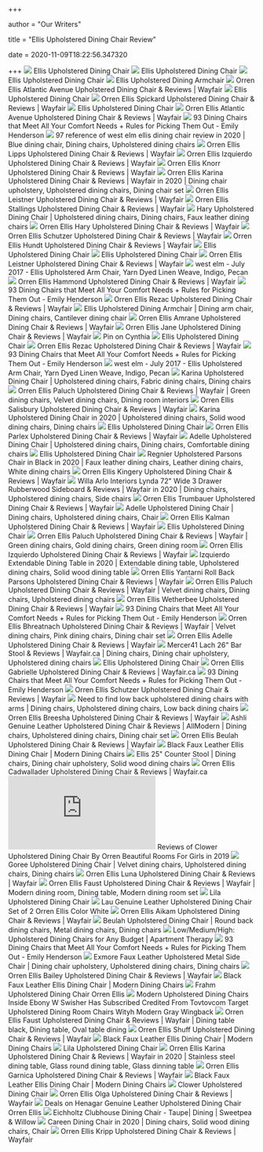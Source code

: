 +++
        
author = "Our Writers"
        
title = "Ellis Upholstered Dining Chair Review"
        
date = 2020-11-09T18:22:56.347320
        
+++
[ ![](https://assets.weimgs.com/weimgs/ab/images/wcm/products/202040/0273/ellis-upholstered-dining-chair-c.jpg)](https://assets.weimgs.com/weimgs/ab/images/wcm/products/202040/0273/ellis-upholstered-dining-chair-c.jpg) Ellis Upholstered Dining Chair
[ ![](https://assets.weimgs.com/weimgs/ab/images/wcm/products/202040/0120/ellis-upholstered-dining-chair-c.jpg)](https://assets.weimgs.com/weimgs/ab/images/wcm/products/202040/0120/ellis-upholstered-dining-chair-c.jpg) Ellis Upholstered Dining Chair
[ ![](https://assets.weimgs.com/weimgs/ab/images/wcm/products/202040/0165/ellis-upholstered-dining-chair-c.jpg)](https://assets.weimgs.com/weimgs/ab/images/wcm/products/202040/0165/ellis-upholstered-dining-chair-c.jpg) Ellis Upholstered Dining Chair
[ ![](https://assets.weimgs.com/weimgs/rk/images/wcm/products/202040/0076/ellis-upholstered-dining-armchair-o.jpg)](https://assets.weimgs.com/weimgs/rk/images/wcm/products/202040/0076/ellis-upholstered-dining-armchair-o.jpg) Ellis Upholstered Dining Armchair
[ ![](https://secure.img1-fg.wfcdn.com/im/76370387/resize-h800-w800%5Ecompr-r85/7907/79071181/Atlantic+Avenue+Upholstered+Dining+Chair.jpg)](https://secure.img1-fg.wfcdn.com/im/76370387/resize-h800-w800%5Ecompr-r85/7907/79071181/Atlantic+Avenue+Upholstered+Dining+Chair.jpg) Orren Ellis Atlantic Avenue Upholstered Dining Chair & Reviews | Wayfair
[ ![](https://assets.weimgs.com/weimgs/ab/images/wcm/products/202040/0189/box-frame-dining-table-1-c.jpg)](https://assets.weimgs.com/weimgs/ab/images/wcm/products/202040/0189/box-frame-dining-table-1-c.jpg) Ellis Upholstered Dining Chair
[ ![](https://secure.img1-fg.wfcdn.com/im/31461457/resize-h800-w800%5Ecompr-r85/1208/120891799/Spickard+Upholstered+Dining+Chair.jpg)](https://secure.img1-fg.wfcdn.com/im/31461457/resize-h800-w800%5Ecompr-r85/1208/120891799/Spickard+Upholstered+Dining+Chair.jpg) Orren Ellis Spickard Upholstered Dining Chair & Reviews | Wayfair
[ ![](https://assets.weimgs.com/weimgs/ab/images/wcm/products/202040/0276/ellis-upholstered-dining-chair-c.jpg)](https://assets.weimgs.com/weimgs/ab/images/wcm/products/202040/0276/ellis-upholstered-dining-chair-c.jpg) Ellis Upholstered Dining Chair
[ ![](https://secure.img1-fg.wfcdn.com/im/75894998/resize-h800-w800%5Ecompr-r85/9089/90891772/Atlantic+Avenue+Upholstered+Dining+Chair.jpg)](https://secure.img1-fg.wfcdn.com/im/75894998/resize-h800-w800%5Ecompr-r85/9089/90891772/Atlantic+Avenue+Upholstered+Dining+Chair.jpg) Orren Ellis Atlantic Avenue Upholstered Dining Chair & Reviews | Wayfair
[ ![](https://stylebyemilyhenderson.com/wp-content/uploads/2020/07/Emily-Henderson_2020_Comfortable-Dining-Chair_Opener.jpg)](https://stylebyemilyhenderson.com/wp-content/uploads/2020/07/Emily-Henderson_2020_Comfortable-Dining-Chair_Opener.jpg) 93 Dining Chairs that Meet All Your Comfort Needs + Rules for Picking Them  Out - Emily Henderson
[ ![](https://i.pinimg.com/originals/4e/aa/a9/4eaaa9442de92653522de197e37dbb1f.jpg)](https://i.pinimg.com/originals/4e/aa/a9/4eaaa9442de92653522de197e37dbb1f.jpg) 97 reference of west elm ellis dining chair review in 2020 | Blue dining  chair, Dining chairs, Upholstered dining chairs
[ ![](https://secure.img1-fg.wfcdn.com/im/96907513/resize-h800-w800%5Ecompr-r85/6690/66900076/Lipps+Upholstered+Dining+Chair.jpg)](https://secure.img1-fg.wfcdn.com/im/96907513/resize-h800-w800%5Ecompr-r85/6690/66900076/Lipps+Upholstered+Dining+Chair.jpg) Orren Ellis Lipps Upholstered Dining Chair & Reviews | Wayfair
[ ![](https://secure.img1-fg.wfcdn.com/im/85197994/resize-h800-w800%5Ecompr-r85/1186/118634594/Izquierdo+Upholstered+Dining+Chair.jpg)](https://secure.img1-fg.wfcdn.com/im/85197994/resize-h800-w800%5Ecompr-r85/1186/118634594/Izquierdo+Upholstered+Dining+Chair.jpg) Orren Ellis Izquierdo Upholstered Dining Chair & Reviews | Wayfair
[ ![](https://secure.img1-fg.wfcdn.com/im/40624229/resize-h800-w800%5Ecompr-r85/1207/120765465/Knorr+Upholstered+Dining+Chair.jpg)](https://secure.img1-fg.wfcdn.com/im/40624229/resize-h800-w800%5Ecompr-r85/1207/120765465/Knorr+Upholstered+Dining+Chair.jpg) Orren Ellis Knorr Upholstered Dining Chair & Reviews | Wayfair
[ ![](https://i.pinimg.com/originals/28/48/5f/28485f263f4b8f0d85cdd6bab790d4e8.jpg)](https://i.pinimg.com/originals/28/48/5f/28485f263f4b8f0d85cdd6bab790d4e8.jpg) Orren Ellis Karina Upholstered Dining Chair & Reviews | Wayfair in 2020 | Dining  chair upholstery, Upholstered dining chairs, Dining chair set
[ ![](https://secure.img1-fg.wfcdn.com/im/00808299/resize-h800-w800%5Ecompr-r85/6409/64099215/Leistner+Upholstered+Dining+Chair.jpg)](https://secure.img1-fg.wfcdn.com/im/00808299/resize-h800-w800%5Ecompr-r85/6409/64099215/Leistner+Upholstered+Dining+Chair.jpg) Orren Ellis Leistner Upholstered Dining Chair & Reviews | Wayfair
[ ![](https://secure.img1-fg.wfcdn.com/im/50189448/resize-h800-w800%5Ecompr-r85/1204/120413567/Stallings+Upholstered+Dining+Chair.jpg)](https://secure.img1-fg.wfcdn.com/im/50189448/resize-h800-w800%5Ecompr-r85/1204/120413567/Stallings+Upholstered+Dining+Chair.jpg) Orren Ellis Stallings Upholstered Dining Chair & Reviews | Wayfair
[ ![](https://i.pinimg.com/736x/a3/21/bd/a321bd5e70ce01f99454347205366fcb.jpg)](https://i.pinimg.com/736x/a3/21/bd/a321bd5e70ce01f99454347205366fcb.jpg) Hary Upholstered Dining Chair | Upholstered dining chairs, Dining chairs,  Faux leather dining chairs
[ ![](https://secure.img1-fg.wfcdn.com/im/92151794/resize-h800-w800%5Ecompr-r85/5446/54464301/Hary+Upholstered+Dining+Chair.jpg)](https://secure.img1-fg.wfcdn.com/im/92151794/resize-h800-w800%5Ecompr-r85/5446/54464301/Hary+Upholstered+Dining+Chair.jpg) Orren Ellis Hary Upholstered Dining Chair & Reviews | Wayfair
[ ![](https://secure.img1-fg.wfcdn.com/im/29636584/resize-h800-w800%5Ecompr-r85/5446/54467250/Schutzer+Upholstered+Dining+Chair.jpg)](https://secure.img1-fg.wfcdn.com/im/29636584/resize-h800-w800%5Ecompr-r85/5446/54467250/Schutzer+Upholstered+Dining+Chair.jpg) Orren Ellis Schutzer Upholstered Dining Chair & Reviews | Wayfair
[ ![](https://secure.img1-fg.wfcdn.com/im/87072600/resize-h800-w800%5Ecompr-r85/8860/88603682/Hundt+Upholstered+Dining+Chair.jpg)](https://secure.img1-fg.wfcdn.com/im/87072600/resize-h800-w800%5Ecompr-r85/8860/88603682/Hundt+Upholstered+Dining+Chair.jpg) Orren Ellis Hundt Upholstered Dining Chair & Reviews | Wayfair
[ ![](https://assets.weimgs.com/weimgs/ab/images/wcm/products/202041/0014/ellis-upholstered-dining-chair-c.jpg)](https://assets.weimgs.com/weimgs/ab/images/wcm/products/202041/0014/ellis-upholstered-dining-chair-c.jpg) Ellis Upholstered Dining Chair
[ ![](https://assets.weimgs.com/weimgs/ab/images/wcm/products/202040/0281/ellis-upholstered-dining-chair-c.jpg)](https://assets.weimgs.com/weimgs/ab/images/wcm/products/202040/0281/ellis-upholstered-dining-chair-c.jpg) Ellis Upholstered Dining Chair
[ ![](https://secure.img1-fg.wfcdn.com/im/29744021/resize-h800-w800%5Ecompr-r85/5446/54466339/Leistner+Upholstered+Dining+Chair.jpg)](https://secure.img1-fg.wfcdn.com/im/29744021/resize-h800-w800%5Ecompr-r85/5446/54466339/Leistner+Upholstered+Dining+Chair.jpg) Orren Ellis Leistner Upholstered Dining Chair & Reviews | Wayfair
[ ![](https://view.publitas.com/20109/326894/pages/b3c73332357dfe02b73d08c49e9bbdd2e9aeb197-at1000.jpg)](https://view.publitas.com/20109/326894/pages/b3c73332357dfe02b73d08c49e9bbdd2e9aeb197-at1000.jpg) west elm - July 2017 - Ellis Upholstered Arm Chair, Yarn Dyed Linen Weave,  Indigo, Pecan
[ ![](https://secure.img1-fg.wfcdn.com/im/45196656/resize-h800-w800%5Ecompr-r85/4023/40238879/Hammond+Upholstered+Dining+Chair.jpg)](https://secure.img1-fg.wfcdn.com/im/45196656/resize-h800-w800%5Ecompr-r85/4023/40238879/Hammond+Upholstered+Dining+Chair.jpg) Orren Ellis Hammond Upholstered Dining Chair & Reviews | Wayfair
[ ![](https://stylebyemilyhenderson.com/wp-content/uploads/2020/07/Emily-Henderson_2020_Comfortable-Dining-Chair_Roundup_Arms_Part-2-scaled.jpg)](https://stylebyemilyhenderson.com/wp-content/uploads/2020/07/Emily-Henderson_2020_Comfortable-Dining-Chair_Roundup_Arms_Part-2-scaled.jpg) 93 Dining Chairs that Meet All Your Comfort Needs + Rules for Picking Them  Out - Emily Henderson
[ ![](https://secure.img1-fg.wfcdn.com/im/67829072/resize-h800-w800%5Ecompr-r85/6603/66035540/Rezac+Upholstered+Dining+Chair.jpg)](https://secure.img1-fg.wfcdn.com/im/67829072/resize-h800-w800%5Ecompr-r85/6603/66035540/Rezac+Upholstered+Dining+Chair.jpg) Orren Ellis Rezac Upholstered Dining Chair & Reviews | Wayfair
[ ![](https://i.pinimg.com/originals/cb/98/32/cb9832aee69947771426144306e99423.jpg)](https://i.pinimg.com/originals/cb/98/32/cb9832aee69947771426144306e99423.jpg) Ellis Upholstered Dining Armchair | Dining arm chair, Dining chairs,  Cantilever dining chair
[ ![](https://secure.img1-fg.wfcdn.com/im/67389397/resize-h800-w800%5Ecompr-r85/9116/91167884/Amrane+Upholstered+Dining+Chair.jpg)](https://secure.img1-fg.wfcdn.com/im/67389397/resize-h800-w800%5Ecompr-r85/9116/91167884/Amrane+Upholstered+Dining+Chair.jpg) Orren Ellis Amrane Upholstered Dining Chair & Reviews | Wayfair
[ ![](https://secure.img1-fg.wfcdn.com/im/32156624/resize-h800-w800%5Ecompr-r85/5806/58064170/Jane+Upholstered+Dining+Chair.jpg)](https://secure.img1-fg.wfcdn.com/im/32156624/resize-h800-w800%5Ecompr-r85/5806/58064170/Jane+Upholstered+Dining+Chair.jpg) Orren Ellis Jane Upholstered Dining Chair & Reviews | Wayfair
[ ![](https://i.pinimg.com/736x/cb/cc/f7/cbccf71d9ee5e649d695c5bdd4a96bde.jpg)](https://i.pinimg.com/736x/cb/cc/f7/cbccf71d9ee5e649d695c5bdd4a96bde.jpg) Pin on Cynthia
[ ![](https://assets.weimgs.com/weimgs/ab/images/wcm/products/202040/0201/ellis-upholstered-dining-chair-c.jpg)](https://assets.weimgs.com/weimgs/ab/images/wcm/products/202040/0201/ellis-upholstered-dining-chair-c.jpg) Ellis Upholstered Dining Chair
[ ![](https://secure.img1-fg.wfcdn.com/im/84453393/resize-h800-w800%5Ecompr-r85/6603/66035242/Rezac+Upholstered+Dining+Chair.jpg)](https://secure.img1-fg.wfcdn.com/im/84453393/resize-h800-w800%5Ecompr-r85/6603/66035242/Rezac+Upholstered+Dining+Chair.jpg) Orren Ellis Rezac Upholstered Dining Chair & Reviews | Wayfair
[ ![](https://stylebyemilyhenderson.com/wp-content/uploads/2020/07/Emily-Henderson_2020_Comfortable-Dining-Chair_Roundup_with-arms_Part-2_UPDATED_01-1-scaled.jpg)](https://stylebyemilyhenderson.com/wp-content/uploads/2020/07/Emily-Henderson_2020_Comfortable-Dining-Chair_Roundup_with-arms_Part-2_UPDATED_01-1-scaled.jpg) 93 Dining Chairs that Meet All Your Comfort Needs + Rules for Picking Them  Out - Emily Henderson
[ ![](https://view.publitas.com/20109/326894/pages/6e873fddae4526b8644cd79541c015876b2f94e8-at1000.jpg)](https://view.publitas.com/20109/326894/pages/6e873fddae4526b8644cd79541c015876b2f94e8-at1000.jpg) west elm - July 2017 - Ellis Upholstered Arm Chair, Yarn Dyed Linen Weave,  Indigo, Pecan
[ ![](https://i.pinimg.com/originals/74/88/fe/7488fe8dd5165dce0a6bbb37d5d247b2.jpg)](https://i.pinimg.com/originals/74/88/fe/7488fe8dd5165dce0a6bbb37d5d247b2.jpg) Karina Upholstered Dining Chair | Upholstered dining chairs, Fabric dining  chairs, Dining chairs
[ ![](https://i.pinimg.com/474x/a4/f1/eb/a4f1ebc013d570a260f1d59fc770a04c.jpg)](https://i.pinimg.com/474x/a4/f1/eb/a4f1ebc013d570a260f1d59fc770a04c.jpg) Orren Ellis Paluch Upholstered Dining Chair & Reviews | Wayfair | Green dining  chairs, Velvet dining chairs, Dining room interiors
[ ![](https://secure.img1-fg.wfcdn.com/im/78052723/resize-h800-w800%5Ecompr-r85/6501/65014264/Salisbury+Upholstered+Dining+Chair.jpg)](https://secure.img1-fg.wfcdn.com/im/78052723/resize-h800-w800%5Ecompr-r85/6501/65014264/Salisbury+Upholstered+Dining+Chair.jpg) Orren Ellis Salisbury Upholstered Dining Chair & Reviews | Wayfair
[ ![](https://i.pinimg.com/originals/0f/1e/e6/0f1ee6d0514781c6dd06f775bcb91555.jpg)](https://i.pinimg.com/originals/0f/1e/e6/0f1ee6d0514781c6dd06f775bcb91555.jpg) Karina Upholstered Dining Chair in 2020 | Upholstered dining chairs, Solid  wood dining chairs, Dining chairs
[ ![](https://assets.weimgs.com/weimgs/ab/images/wcm/products/202040/0026/ellis-upholstered-dining-chair-c.jpg)](https://assets.weimgs.com/weimgs/ab/images/wcm/products/202040/0026/ellis-upholstered-dining-chair-c.jpg) Ellis Upholstered Dining Chair
[ ![](https://secure.img1-fg.wfcdn.com/im/45138165/resize-h800-w800%5Ecompr-r85/2272/22725983/Parlex+Upholstered+Dining+Chair.jpg)](https://secure.img1-fg.wfcdn.com/im/45138165/resize-h800-w800%5Ecompr-r85/2272/22725983/Parlex+Upholstered+Dining+Chair.jpg) Orren Ellis Parlex Upholstered Dining Chair & Reviews | Wayfair
[ ![](https://i.pinimg.com/originals/0d/b4/1b/0db41b955950a2a9157a08a6ff06732f.png)](https://i.pinimg.com/originals/0d/b4/1b/0db41b955950a2a9157a08a6ff06732f.png) Adelle Upholstered Dining Chair | Upholstered dining chairs, Dining chairs, Comfortable  dining chairs
[ ![](https://assets.weimgs.com/weimgs/ab/images/wcm/products/202040/0713/img4c.jpg)](https://assets.weimgs.com/weimgs/ab/images/wcm/products/202040/0713/img4c.jpg) Ellis Upholstered Dining Chair
[ ![](https://i.pinimg.com/originals/80/6f/a6/806fa61c5ba3cbc65e80388a6eb6b332.png)](https://i.pinimg.com/originals/80/6f/a6/806fa61c5ba3cbc65e80388a6eb6b332.png) Regnier Upholstered Parsons Chair in Black in 2020 | Faux leather dining  chairs, Leather dining chairs, White dining chairs
[ ![](https://secure.img1-fg.wfcdn.com/im/80520551/resize-h800-w800%5Ecompr-r85/3625/36257823/Kingery+Upholstered+Dining+Chair.jpg)](https://secure.img1-fg.wfcdn.com/im/80520551/resize-h800-w800%5Ecompr-r85/3625/36257823/Kingery+Upholstered+Dining+Chair.jpg) Orren Ellis Kingery Upholstered Dining Chair & Reviews | Wayfair
[ ![](https://i.pinimg.com/474x/69/25/3e/69253e1658919510b1aa14aaefd2a730.jpg)](https://i.pinimg.com/474x/69/25/3e/69253e1658919510b1aa14aaefd2a730.jpg) Willa Arlo Interiors Lynda 72" Wide 3 Drawer Rubberwood Sideboard & Reviews  | Wayfair in 2020 | Dining chairs, Upholstered dining chairs, Side chairs
[ ![](https://secure.img1-ag.wfcdn.com/im/29320070/resize-h800-w800%5Ecompr-r85/6934/69344669/Trumbauer+Upholstered+Dining+Chair.jpg)](https://secure.img1-ag.wfcdn.com/im/29320070/resize-h800-w800%5Ecompr-r85/6934/69344669/Trumbauer+Upholstered+Dining+Chair.jpg) Orren Ellis Trumbauer Upholstered Dining Chair & Reviews | Wayfair
[ ![](https://i.pinimg.com/originals/4a/63/0c/4a630c042f5ea9f3c6479ea684e37490.png)](https://i.pinimg.com/originals/4a/63/0c/4a630c042f5ea9f3c6479ea684e37490.png) Adelle Upholstered Dining Chair | Dining chairs, Upholstered dining chairs,  Chair
[ ![](https://secure.img1-fg.wfcdn.com/im/60216026/resize-h800-w800%5Ecompr-r85/6690/66904761/Kalman+Upholstered+Dining+Chair.jpg)](https://secure.img1-fg.wfcdn.com/im/60216026/resize-h800-w800%5Ecompr-r85/6690/66904761/Kalman+Upholstered+Dining+Chair.jpg) Orren Ellis Kalman Upholstered Dining Chair & Reviews | Wayfair
[ ![](https://assets.weimgs.com/weimgs/ab/images/wcm/products/202038/0055/img37c.jpg)](https://assets.weimgs.com/weimgs/ab/images/wcm/products/202038/0055/img37c.jpg) Ellis Upholstered Dining Chair
[ ![](https://i.pinimg.com/originals/19/c9/a1/19c9a1e61cc920bbe6dd1bdedee42750.jpg)](https://i.pinimg.com/originals/19/c9/a1/19c9a1e61cc920bbe6dd1bdedee42750.jpg) Orren Ellis Paluch Upholstered Dining Chair & Reviews | Wayfair | Green dining  chairs, Gold dining chairs, Green dining room
[ ![](https://secure.img1-fg.wfcdn.com/im/13275869/resize-h700-p1-w700%5Ecompr-r85/5480/54807671/Izquierdo+Upholstered+Dining+Chair.jpg)](https://secure.img1-fg.wfcdn.com/im/13275869/resize-h700-p1-w700%5Ecompr-r85/5480/54807671/Izquierdo+Upholstered+Dining+Chair.jpg) Orren Ellis Izquierdo Upholstered Dining Chair & Reviews | Wayfair
[ ![](https://i.pinimg.com/originals/ae/08/16/ae0816f79e184a4f37ed273a23675894.png)](https://i.pinimg.com/originals/ae/08/16/ae0816f79e184a4f37ed273a23675894.png) Izquierdo Extendable Dining Table in 2020 | Extendable dining table, Upholstered  dining chairs, Solid wood dining table
[ ![](https://secure.img1-fg.wfcdn.com/im/41829490/resize-h800-w800%5Ecompr-r85/6690/66903618/Yantarni+Roll+Back+Parsons+Upholstered+Dining+Chair.jpg)](https://secure.img1-fg.wfcdn.com/im/41829490/resize-h800-w800%5Ecompr-r85/6690/66903618/Yantarni+Roll+Back+Parsons+Upholstered+Dining+Chair.jpg) Orren Ellis Yantarni Roll Back Parsons Upholstered Dining Chair & Reviews |  Wayfair
[ ![](https://i.pinimg.com/736x/92/aa/08/92aa084b5aada410d1e81f2468d840ca.jpg)](https://i.pinimg.com/736x/92/aa/08/92aa084b5aada410d1e81f2468d840ca.jpg) Orren Ellis Paluch Upholstered Dining Chair & Reviews | Wayfair | Velvet dining  chairs, Dining chairs, Upholstered dining chairs
[ ![](https://secure.img1-fg.wfcdn.com/im/54337104/resize-h800-w800%5Ecompr-r85/7515/75156388/Wetherbee+Upholstered+Dining+Chair.jpg)](https://secure.img1-fg.wfcdn.com/im/54337104/resize-h800-w800%5Ecompr-r85/7515/75156388/Wetherbee+Upholstered+Dining+Chair.jpg) Orren Ellis Wetherbee Upholstered Dining Chair & Reviews | Wayfair
[ ![](https://stylebyemilyhenderson.com/wp-content/uploads/2020/07/Emily-Henderson_2020_Comfortable-Dining-Chair_Roundup_with-arms_Part-1_UPDATED_01-1-scaled.jpg)](https://stylebyemilyhenderson.com/wp-content/uploads/2020/07/Emily-Henderson_2020_Comfortable-Dining-Chair_Roundup_with-arms_Part-1_UPDATED_01-1-scaled.jpg) 93 Dining Chairs that Meet All Your Comfort Needs + Rules for Picking Them  Out - Emily Henderson
[ ![](https://i.pinimg.com/originals/96/d2/bb/96d2bb807ba031571b63ce2f06f6c38a.jpg)](https://i.pinimg.com/originals/96/d2/bb/96d2bb807ba031571b63ce2f06f6c38a.jpg) Orren Ellis Bhreatnach Upholstered Dining Chair & Reviews | Wayfair |  Velvet dining chairs, Pink dining chairs, Dining chair set
[ ![](https://secure.img1-fg.wfcdn.com/im/58707694/resize-h800-w800%5Ecompr-r85/1281/128122450/Adelle+Upholstered+Dining+Chair.jpg)](https://secure.img1-fg.wfcdn.com/im/58707694/resize-h800-w800%5Ecompr-r85/1281/128122450/Adelle+Upholstered+Dining+Chair.jpg) Orren Ellis Adelle Upholstered Dining Chair & Reviews | Wayfair
[ ![](https://i.pinimg.com/474x/bf/d9/c8/bfd9c8d270a8a79489f58fcef75e41e0.jpg)](https://i.pinimg.com/474x/bf/d9/c8/bfd9c8d270a8a79489f58fcef75e41e0.jpg) Mercer41 Lach 26" Bar Stool & Reviews | Wayfair.ca | Dining chairs, Dining  chair upholstery, Upholstered dining chairs
[ ![](https://assets.weimgs.com/weimgs/ab/images/wcm/products/202040/0273/ellis-upholstered-dining-chair-yellow-c.jpg)](https://assets.weimgs.com/weimgs/ab/images/wcm/products/202040/0273/ellis-upholstered-dining-chair-yellow-c.jpg) Ellis Upholstered Dining Chair
[ ![](https://secure.img1-fg.wfcdn.com/im/24761579/resize-h800-w800%5Ecompr-r85/5109/51096061/Gabrielle+Upholstered+Dining+Chair.jpg)](https://secure.img1-fg.wfcdn.com/im/24761579/resize-h800-w800%5Ecompr-r85/5109/51096061/Gabrielle+Upholstered+Dining+Chair.jpg) Orren Ellis Gabrielle Upholstered Dining Chair & Reviews | Wayfair.ca
[ ![](https://stylebyemilyhenderson.com/wp-content/uploads/2020/07/Emily-Henderson_2020_Comfortable-Dining-Chair_Roundup_Arms_Part-1-scaled.jpg)](https://stylebyemilyhenderson.com/wp-content/uploads/2020/07/Emily-Henderson_2020_Comfortable-Dining-Chair_Roundup_Arms_Part-1-scaled.jpg) 93 Dining Chairs that Meet All Your Comfort Needs + Rules for Picking Them  Out - Emily Henderson
[ ![](https://secure.img1-fg.wfcdn.com/im/18129229/resize-h800-w800%5Ecompr-r85/5446/54467244/Schutzer+Upholstered+Dining+Chair.jpg)](https://secure.img1-fg.wfcdn.com/im/18129229/resize-h800-w800%5Ecompr-r85/5446/54467244/Schutzer+Upholstered+Dining+Chair.jpg) Orren Ellis Schutzer Upholstered Dining Chair & Reviews | Wayfair
[ ![](https://i.pinimg.com/originals/77/71/3f/77713f8908eaaa64109dfbc98d4e8c2f.jpg)](https://i.pinimg.com/originals/77/71/3f/77713f8908eaaa64109dfbc98d4e8c2f.jpg) Need to find low back upholstered dining chairs with arms | Dining chairs, Upholstered  dining chairs, Low back dining chairs
[ ![](https://secure.img1-fg.wfcdn.com/im/76982070/resize-h800-w800%5Ecompr-r85/5652/56527233/Breesha+Upholstered+Dining+Chair.jpg)](https://secure.img1-fg.wfcdn.com/im/76982070/resize-h800-w800%5Ecompr-r85/5652/56527233/Breesha+Upholstered+Dining+Chair.jpg) Orren Ellis Breesha Upholstered Dining Chair & Reviews | Wayfair
[ ![](https://i.pinimg.com/736x/19/e4/12/19e4120685ea9f495b25c70fa7190f09.jpg)](https://i.pinimg.com/736x/19/e4/12/19e4120685ea9f495b25c70fa7190f09.jpg) Ashli Genuine Leather Upholstered Dining Chair & Reviews | AllModern | Dining  chairs, Upholstered dining chairs, Dining chair set
[ ![](https://secure.img1-fg.wfcdn.com/im/98846285/resize-h800-w800%5Ecompr-r85/1096/109648972/Beulah+Upholstered+Dining+Chair.jpg)](https://secure.img1-fg.wfcdn.com/im/98846285/resize-h800-w800%5Ecompr-r85/1096/109648972/Beulah+Upholstered+Dining+Chair.jpg) Orren Ellis Beulah Upholstered Dining Chair & Reviews | Wayfair
[ ![](https://www.cultfurniture.com/images/ellis-dining-chair-faux-leather-upholstered-black-p12865-155535_image.jpg)](https://www.cultfurniture.com/images/ellis-dining-chair-faux-leather-upholstered-black-p12865-155535_image.jpg) Black Faux Leather Ellis Dining Chair | Modern Dining Chairs
[ ![](https://i.pinimg.com/564x/7d/86/02/7d86026b657608e11dfc85e64fd2238d.jpg)](https://i.pinimg.com/564x/7d/86/02/7d86026b657608e11dfc85e64fd2238d.jpg) Ellis 25" Counter Stool | Dining chairs, Dining chair upholstery, Solid  wood dining chairs
[ ![](https://secure.img1-fg.wfcdn.com/im/36185639/resize-h700-p1-w700%5Ecompr-r85/6702/67020245/Cadwallader+Upholstered+Dining+Chair.jpg)](https://secure.img1-fg.wfcdn.com/im/36185639/resize-h700-p1-w700%5Ecompr-r85/6702/67020245/Cadwallader+Upholstered+Dining+Chair.jpg) Orren Ellis Cadwallader Upholstered Dining Chair & Reviews | Wayfair.ca
[ ![](https://tt9.azurewebsites.net/img.php?image=aHR0cHM6Ly9zZWN1cmUuaW1nMS1mZy53ZmNkbi5jb20vaW0vODk5ODM0NTIvcmVzaXplLWgzMTAtdzMxMCU1RWNvbXByLXI4NS8zNjczLzM2NzMxOTUzL2RlZmF1bHRfbmFtZS5qcGc=)](https://tt9.azurewebsites.net/img.php?image=aHR0cHM6Ly9zZWN1cmUuaW1nMS1mZy53ZmNkbi5jb20vaW0vODk5ODM0NTIvcmVzaXplLWgzMTAtdzMxMCU1RWNvbXByLXI4NS8zNjczLzM2NzMxOTUzL2RlZmF1bHRfbmFtZS5qcGc=) Reviews of Clower Upholstered Dining Chair By Orren Beautiful Rooms For  Girls in 2019
[ ![](https://i.pinimg.com/736x/33/09/39/330939d6abcb1a28ee41ff4eb4c4504d.jpg)](https://i.pinimg.com/736x/33/09/39/330939d6abcb1a28ee41ff4eb4c4504d.jpg) Goree Upholstered Dining Chair | Velvet dining chairs, Upholstered dining  chairs, Dining chairs
[ ![](https://secure.img1-fg.wfcdn.com/im/98384590/resize-h800-w800%5Ecompr-r85/3669/36698494/Luna+Upholstered+Dining+Chair.jpg)](https://secure.img1-fg.wfcdn.com/im/98384590/resize-h800-w800%5Ecompr-r85/3669/36698494/Luna+Upholstered+Dining+Chair.jpg) Orren Ellis Luna Upholstered Dining Chair & Reviews | Wayfair
[ ![](https://i.pinimg.com/736x/f1/ac/5f/f1ac5fca0f29f6936d3b3eaf4304cf64.jpg)](https://i.pinimg.com/736x/f1/ac/5f/f1ac5fca0f29f6936d3b3eaf4304cf64.jpg) Orren Ellis Faust Upholstered Dining Chair & Reviews | Wayfair | Modern  dining room, Dining table, Modern dining room set
[ ![](https://assets.weimgs.com/weimgs/rk/images/wcm/products/202041/0002/lila-upholstered-dining-chair-c.jpg)](https://assets.weimgs.com/weimgs/rk/images/wcm/products/202041/0002/lila-upholstered-dining-chair-c.jpg) Lila Upholstered Dining Chair
[ ![](https://secure.img1-fg.wfcdn.com/im/39678123/resize-h400-w400%5Ecompr-r85/3749/37498333/.jpg)](https://secure.img1-fg.wfcdn.com/im/39678123/resize-h400-w400%5Ecompr-r85/3749/37498333/.jpg) Lau Genuine Leather Upholstered Dining Chair Set of 2 Orren Ellis Color  White
[ ![](https://secure.img1-fg.wfcdn.com/im/98331154/compr-r85/1213/121349237/aikam-upholstered-dining-chair.jpg)](https://secure.img1-fg.wfcdn.com/im/98331154/compr-r85/1213/121349237/aikam-upholstered-dining-chair.jpg) Orren Ellis Aikam Upholstered Dining Chair & Reviews | Wayfair
[ ![](https://i.pinimg.com/564x/96/5b/ea/965beafeb4c4880876f1abd5b5467571.jpg)](https://i.pinimg.com/564x/96/5b/ea/965beafeb4c4880876f1abd5b5467571.jpg) Beulah Upholstered Dining Chair | Round back dining chairs, Metal dining  chairs, Dining chairs
[ ![](https://cdn.apartmenttherapy.info/image/upload/f_jpg,q_auto:eco,c_fill,g_auto,w_1500,ar_1:1/at%2Farchive%2Fe1f34ee147479132727e56a289b7f8aff779732a)](https://cdn.apartmenttherapy.info/image/upload/f_jpg,q_auto:eco,c_fill,g_auto,w_1500,ar_1:1/at%2Farchive%2Fe1f34ee147479132727e56a289b7f8aff779732a) Low/Medium/High: Upholstered Dining Chairs for Any Budget | Apartment  Therapy
[ ![](https://stylebyemilyhenderson.com/wp-content/uploads/2020/07/Emily-Henderson-Corbette-Crypton-70s-Modern-Makeover-Dining-Room-2-1670x2158.jpg)](https://stylebyemilyhenderson.com/wp-content/uploads/2020/07/Emily-Henderson-Corbette-Crypton-70s-Modern-Makeover-Dining-Room-2-1670x2158.jpg) 93 Dining Chairs that Meet All Your Comfort Needs + Rules for Picking Them  Out - Emily Henderson
[ ![](https://i.pinimg.com/originals/9f/49/9e/9f499e08658298e1777345569e1a8754.png)](https://i.pinimg.com/originals/9f/49/9e/9f499e08658298e1777345569e1a8754.png) Exmore Faux Leather Upholstered Metal Side Chair | Dining chair upholstery, Upholstered  dining chairs, Dining chairs
[ ![](https://secure.img1-fg.wfcdn.com/im/31895647/resize-h800-w800%5Ecompr-r85/9951/99517160/Bailey+Upholstered+Dining+Chair.jpg)](https://secure.img1-fg.wfcdn.com/im/31895647/resize-h800-w800%5Ecompr-r85/9951/99517160/Bailey+Upholstered+Dining+Chair.jpg) Orren Ellis Bailey Upholstered Dining Chair & Reviews | Wayfair
[ ![](https://www.cultfurniture.com/images/cult-living-ellis-dining-chair-faux-leather-upholstered-black-p12865-155537_image.jpg)](https://www.cultfurniture.com/images/cult-living-ellis-dining-chair-faux-leather-upholstered-black-p12865-155537_image.jpg) Black Faux Leather Ellis Dining Chair | Modern Dining Chairs
[ ![](https://secure.img1-fg.wfcdn.com/im/28052567/resize-h400-w400%5Ecompr-r85/5276/52763362/.jpg)](https://secure.img1-fg.wfcdn.com/im/28052567/resize-h400-w400%5Ecompr-r85/5276/52763362/.jpg) Frahm Upholstered Dining Chair Orren Ellis
[ ![](https://secure.img2-ag.wfcdn.com/im/93183314/compr-r85/6092/60929181/raze-modern-upholstered-dining-chair.jpg)](https://secure.img2-ag.wfcdn.com/im/93183314/compr-r85/6092/60929181/raze-modern-upholstered-dining-chair.jpg) Modern Upholstered Dining Chairs Inside Ebony W Swisher Has Subscribed  Credited From Tovtovcom Target Upholstered Dining Room Chairs Wityh Modern  Gray Wingback
[ ![](https://i.pinimg.com/474x/9b/be/d4/9bbed49f5c2abf6f960cc8271134c913.jpg)](https://i.pinimg.com/474x/9b/be/d4/9bbed49f5c2abf6f960cc8271134c913.jpg) Orren Ellis Faust Upholstered Dining Chair & Reviews | Wayfair | Dining  table black, Dining table, Oval table dining
[ ![](https://secure.img1-fg.wfcdn.com/im/37793915/resize-h800-w800%5Ecompr-r85/7013/70139091/Shuff+Upholstered+Dining+Chair.jpg)](https://secure.img1-fg.wfcdn.com/im/37793915/resize-h800-w800%5Ecompr-r85/7013/70139091/Shuff+Upholstered+Dining+Chair.jpg) Orren Ellis Shuff Upholstered Dining Chair & Reviews | Wayfair
[ ![](https://www.cultfurniture.com/images/cult-living-ellis-dining-chair-faux-leather-upholstered-black-p12865-155538_image.jpg)](https://www.cultfurniture.com/images/cult-living-ellis-dining-chair-faux-leather-upholstered-black-p12865-155538_image.jpg) Black Faux Leather Ellis Dining Chair | Modern Dining Chairs
[ ![](https://assets.weimgs.com/weimgs/rk/images/wcm/products/202041/0026/lila-upholstered-dining-chair-c.jpg)](https://assets.weimgs.com/weimgs/rk/images/wcm/products/202041/0026/lila-upholstered-dining-chair-c.jpg) Lila Upholstered Dining Chair
[ ![](https://i.pinimg.com/564x/e0/2b/0f/e02b0ff5581effc819b24181072f4fa6.jpg)](https://i.pinimg.com/564x/e0/2b/0f/e02b0ff5581effc819b24181072f4fa6.jpg) Orren Ellis Karina Upholstered Dining Chair & Reviews | Wayfair in 2020 |  Stainless steel dining table, Glass round dining table, Glass dinning table
[ ![](https://secure.img1-fg.wfcdn.com/im/63388151/resize-h800-w800%5Ecompr-r85/6995/69956395/Garnica+Upholstered+Dining+Chair.jpg)](https://secure.img1-fg.wfcdn.com/im/63388151/resize-h800-w800%5Ecompr-r85/6995/69956395/Garnica+Upholstered+Dining+Chair.jpg) Orren Ellis Garnica Upholstered Dining Chair & Reviews | Wayfair
[ ![](https://www.cultfurniture.com/images/cult-living-ellis-dining-chair-faux-leather-upholstered-black-p12865-155536_image.jpg)](https://www.cultfurniture.com/images/cult-living-ellis-dining-chair-faux-leather-upholstered-black-p12865-155536_image.jpg) Black Faux Leather Ellis Dining Chair | Modern Dining Chairs
[ ![](https://i.pinimg.com/originals/4b/57/3e/4b573eef5240beec55bfa2719061efff.jpg)](https://i.pinimg.com/originals/4b/57/3e/4b573eef5240beec55bfa2719061efff.jpg) Clower Upholstered Dining Chair
[ ![](https://secure.img1-fg.wfcdn.com/im/13053289/resize-h800-w800%5Ecompr-r85/5606/56069723/Olga+Upholstered+Dining+Chair.jpg)](https://secure.img1-fg.wfcdn.com/im/13053289/resize-h800-w800%5Ecompr-r85/5606/56069723/Olga+Upholstered+Dining+Chair.jpg) Orren Ellis Olga Upholstered Dining Chair & Reviews | Wayfair
[ ![](https://images.prod.meredith.com/product/f47e4addb5e40aead041d2e68943c068/1567056422298/l/henagar-genuine-leather-upholstered-dining-chair-orren-ellis)](https://images.prod.meredith.com/product/f47e4addb5e40aead041d2e68943c068/1567056422298/l/henagar-genuine-leather-upholstered-dining-chair-orren-ellis) Deals on Henagar Genuine Leather Upholstered Dining Chair Orren Ellis
[ ![](https://media.sweetpeaandwillow.com/media/catalog/product/cache/10f519365b01716ddb90abc57de5a837/1/1/113444_0.jpg)](https://media.sweetpeaandwillow.com/media/catalog/product/cache/10f519365b01716ddb90abc57de5a837/1/1/113444_0.jpg) Eichholtz Clubhouse Dining Chair - Taupe| Dining | Sweetpea & Willow
[ ![](https://i.pinimg.com/originals/f2/b2/57/f2b257a419f8a8c4c674b5339c59402f.png)](https://i.pinimg.com/originals/f2/b2/57/f2b257a419f8a8c4c674b5339c59402f.png) Careen Dining Chair in 2020 | Dining chairs, Solid wood dining chairs, Chair
[ ![](https://secure.img1-fg.wfcdn.com/im/65642093/resize-h800-w800%5Ecompr-r85/5446/54466320/Kripp+Upholstered+Dining+Chair.jpg)](https://secure.img1-fg.wfcdn.com/im/65642093/resize-h800-w800%5Ecompr-r85/5446/54466320/Kripp+Upholstered+Dining+Chair.jpg) Orren Ellis Kripp Upholstered Dining Chair & Reviews | Wayfair
